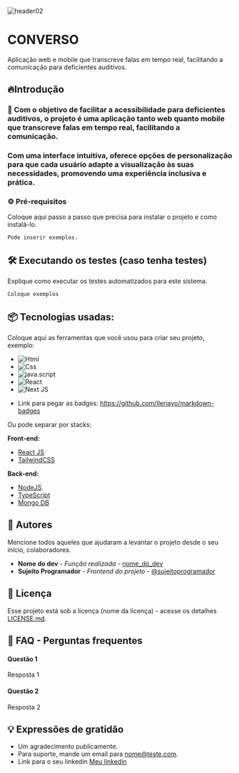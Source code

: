![header02](https://github.com/user-attachments/assets/6a524598-b6e5-472d-85f3-b3b58f39ebe3)

# CONVERSO
Aplicação web e mobile que transcreve falas em tempo real, facilitando a comunicação para deficientes auditivos.

## 🔥Introdução 

### 🔽 Com o objetivo de facilitar a acessibilidade para deficientes auditivos, o projeto é uma aplicação tanto web quanto mobile que transcreve falas em tempo real, facilitando a comunicação.
### Com uma interface intuitiva, oferece opções de personalização para que cada usuário adapte a visualização às suas necessidades, promovendo uma experiência inclusiva e prática.

### ⚙️ Pré-requisitos

Coloque aqui passo a passo que precisa para instalar o projeto e como instalá-lo.

```
Pode inserir exemplos.
```
## 🛠️ Executando os testes (caso tenha testes)

Explique como executar os testes automatizados para este sistema.

```
Coloque exemplos
```

## 📦 Tecnologias usadas:

Coloque aqui as ferramentas que você usou para criar seu projeto, exemplo:

* ![Html]( )
* ![Css]( )
* ![java.script]( )
* ![React](https://img.shields.io/badge/react-%2320232a.svg?style=for-the-badge&logo=react&logoColor=%2361DAFB)
* ![Next JS](https://img.shields.io/badge/Next-black?style=for-the-badge&logo=next.js&logoColor=white)

- Link para pegar as badges: https://github.com/Ileriayo/markdown-badges

Ou pode separar por stacks:

**Front-end:**
* [React JS](https://react.dev/)
* [TailwindCSS](https://tailwindcss.com/)

**Back-end:**
* [NodeJS](https://nodejs.org/).
* [TypeScript](https://www.typescriptlang.org/) 
* [Mongo DB](https://mongodb.com/)

## 👷 Autores

Mencione todos aqueles que ajudaram a levantar o projeto desde o seu início, colaboradores.

* **Nome do dev** - *Função realizada* - [nome_do_dev](https://github.com/link_do_Perfil)
* **Sujeito Programador** - *Frontend do projeto* - [@sujeitoprogramador](https://github.com/devfraga)

## 📄 Licença

Esse projeto está sob a licença (nome da licença) - acesse os detalhes [LICENSE.md](https://github.com/link_da_licenca).

## 💭 FAQ - Perguntas frequentes

#### Questão 1

Resposta 1

#### Questão 2

Resposta 2


## 💡 Expressões de gratidão

* Um agradecimento publicamente.
* Para suporte, mande um email para nome@teste.com.
* Link para o seu linkedin [Meu linkedin](https://url_do_link)
